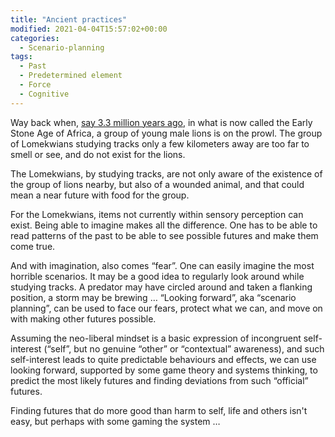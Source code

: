 ```yaml
---
title: "Ancient practices"
modified: 2021-04-04T15:57:02+00:00
categories:
  - Scenario-planning
tags:
  - Past
  - Predetermined element
  - Force
  - Cognitive
---
```


Way back when, [say 3.3 million years ago](https://www.nature.com/articles/nature14464), in what is now called the Early Stone Age of Africa, a group of young male lions is on the prowl. The group of Lomekwians studying tracks only a few kilometers away are too far to smell or see, and do not exist for the lions.

The Lomekwians, by studying tracks, are not only aware of the existence of the group of lions nearby, but also of a wounded animal, and that could mean a near future with food for the group.

For the Lomekwians, items not currently within sensory perception can exist. Being able to imagine makes all the difference. One has to be able to read patterns of the past to be able to see possible futures and make them come true.

And with imagination, also comes “fear”. One can easily imagine the most horrible scenarios. It may be a good idea to regularly look around while studying tracks. A predator may have circled around and taken a flanking position, a storm may be brewing … “Looking forward”, aka “scenario planning”, can be used to face our fears, protect what we can, and move on with making other futures possible.

Assuming the neo-liberal mindset is a basic expression of incongruent self-interest (“self”, but no genuine “other” or “contextual” awareness), and such self-interest leads to quite predictable behaviours and effects, we can use looking forward, supported by some game theory and systems thinking, to predict the most likely futures and finding deviations from such “official” futures.

Finding futures that do more good than harm to self, life and others isn't easy, but perhaps with some gaming the system … 
